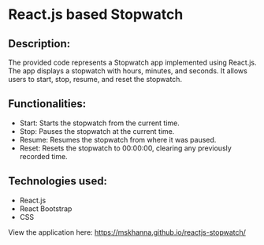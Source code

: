 # React.js based Stopwatch

## Description:
The provided code represents a Stopwatch app implemented using React.js. The app displays a stopwatch with hours, minutes, and seconds. It allows users to start, stop, resume, and reset the stopwatch.

## Functionalities:
- Start: Starts the stopwatch from the current time.
- Stop: Pauses the stopwatch at the current time.
- Resume: Resumes the stopwatch from where it was paused.
- Reset: Resets the stopwatch to 00:00:00, clearing any previously recorded time.

## Technologies used:
- React.js
- React Bootstrap
- CSS

View the application here: https://mskhanna.github.io/reactjs-stopwatch/
